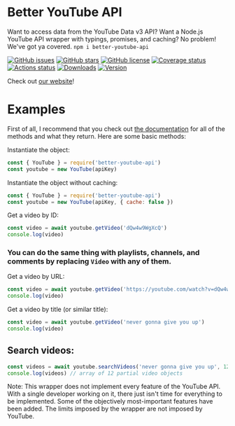 # Better YouTube API
Want to access data from the YouTube Data v3 API? Want a Node.js YouTube API wrapper with typings, promises, and caching? No problem! We've got ya covered. `npm i better-youtube-api`

[![GitHub issues](https://img.shields.io/github/issues/jasonhaxstuff/better-youtube-api.svg)](https://github.com/jasonhaxstuff/better-youtube-api/issues)
[![GitHub stars](https://img.shields.io/github/stars/jasonhaxstuff/better-youtube-api.svg)](https://github.com/jasonhaxstuff/better-youtube-api/stargazers)
[![GitHub license](https://img.shields.io/github/license/jasonhaxstuff/better-youtube-api.svg)](https://github.com/jasonhaxstuff/better-youtube-api/blob/master/LICENSE)
[![Coverage status](https://coveralls.io/repos/github/jasonhaxstuff/better-youtube-api/badge.svg?branch=master)](https://coveralls.io/github/jasonhaxstuff/better-youtube-api?branch=master)
[![Actions status](https://github.com/jasonhaxstuff/better-youtube-api/workflows/CI/badge.svg)](https://github.com/jasonhaxstuff/better-youtube-api/actions)
[![Downloads](https://img.shields.io/npm/dt/better-youtube-api.svg)](https://www.npmjs.com/package/better-youtube-api)
[![Version](https://img.shields.io/npm/v/better-youtube-api.svg)](https://www.npmjs.com/package/better-youtube-api)

Check out [our website](https://bbothell.me/better-youtube-api)!

# Examples
First of all, I recommend that you check out [the documentation](https://bbothell.me/better-youtube-api/docs) for all of the methods and what they return. Here are some basic methods:

Instantiate the object:

```js
const { YouTube } = require('better-youtube-api')
const youtube = new YouTube(apiKey)
```

Instantiate the object without caching:

```js
const { YouTube } = require('better-youtube-api')
const youtube = new YouTube(apiKey, { cache: false })
```

Get a video by ID:

```js
const video = await youtube.getVideo('dQw4w9WgXcQ')
console.log(video)
```

### You can do the same thing with playlists, channels, and comments by replacing `Video` with any of them. ###

Get a video by URL:

```js
const video = await youtube.getVideo('https://youtube.com/watch?v=dQw4w9WgXcQ')
console.log(video)
```

Get a video by title (or similar title):

```js
const video = await youtube.getVideo('never gonna give you up')
console.log(video)
```

## Search videos:

```js
const videos = await youtube.searchVideos('never gonna give you up', 12)
console.log(videos) // array of 12 partial video objects
```

Note: This wrapper does not implement every feature of the YouTube API. With a single developer working on it, there just isn't time for everything to be implemented. Some of the objectively most-important features have been added. The limits imposed by the wrapper are not imposed by YouTube.
